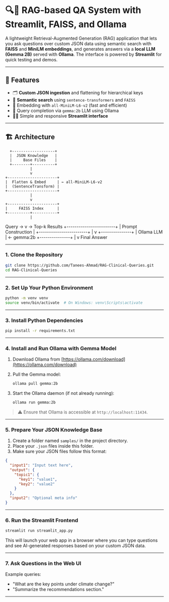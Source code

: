 # 🔍💬 RAG-based QA System with Streamlit, FAISS, and Ollama

A lightweight Retrieval-Augmented Generation (RAG) application that lets you ask questions over custom JSON data using semantic search with **FAISS** and **MiniLM embeddings**, and generates answers via a **local LLM (Gemma 2B)** served with **Ollama**. The interface is powered by **Streamlit** for quick testing and demos.

---

## 🧠 Features

- 🗂️ **Custom JSON ingestion** and flattening for hierarchical keys
- 🔎 **Semantic search** using `sentence-transformers` and `FAISS`
- 🧬 Embedding with `all-MiniLM-L6-v2` (fast and efficient)
- 🧠 Query completion via `gemma:2b` LLM using Ollama
- 🧑‍💻 Simple and responsive **Streamlit interface**

---

## 🏗️ Architecture

      +-------------------+
      |  JSON Knowledge   |
      |     Base Files    |
      +--------+----------+
               |
               v
    +----------------------+
    |  Flatten & Embed     | ← all-MiniLM-L6-v2
    |  (SentenceTransform) |
    +----------------------+
               |
               v
    +----------------------+
    |     FAISS Index      |
    +----------+-----------+
               |
Query  →       v       →  Top-k Results
    +------------------------+
    |    Prompt Construction |
    +------------------------+
               |
               v
       +---------------+
       |  Ollama LLM   | ← gemma:2b
       +---------------+
               |
               v
         Final Answer



---

### 1. Clone the Repository

```bash
git clone https://github.com/Tanees-Ahmad/RAG-Clinical-Queries.git
cd RAG-Clinical-Queries

````

---

### 2. Set Up Your Python Environment

```bash
python -m venv venv
source venv/bin/activate  # On Windows: venv\Scripts\activate
```

---

### 3. Install Python Dependencies

```bash
pip install -r requirements.txt
```

---

### 4. Install and Run Ollama with Gemma Model

1. Download Ollama from [https://ollama.com/download](https://ollama.com/download)
2. Pull the Gemma model:

   ```bash
   ollama pull gemma:2b
   ```
3. Start the Ollama daemon (if not already running):

   ```bash
   ollama run gemma:2b
   ```

> ⚠️ Ensure that Ollama is accessible at `http://localhost:11434`.

---

### 5. Prepare Your JSON Knowledge Base

1. Create a folder named `samples/` in the project directory.
2. Place your `.json` files inside this folder.
3. Make sure your JSON files follow this format:

```json
{
  "input1": "Input text here",
  "output": {
    "topic1": {
      "key1": "value1",
      "key2": "value2"
    }
  },
  "input2": "Optional meta info"
}
```

---

### 6. Run the Streamlit Frontend

```bash
streamlit run streamlit_app.py
```

This will launch your web app in a browser where you can type questions and see AI-generated responses based on your custom JSON data.

---

### 7. Ask Questions in the Web UI

Example queries:

* "What are the key points under climate change?"
* "Summarize the recommendations section."

---

